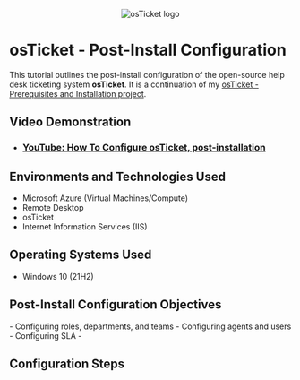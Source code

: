 <p align="center">
<img src="https://i.imgur.com/Clzj7Xs.png" alt="osTicket logo"/>
</p>

<h1>osTicket - Post-Install Configuration</h1>
<p>This tutorial outlines the post-install configuration of the open-source help desk ticketing system <strong>osTicket</strong>. 
It is a continuation of my <a href="https://github.com/steveabner/osticket-prereqs" target="_blank">osTicket - Prerequisites and Installation project</a>.</p>


<h2>Video Demonstration</h2>

- ### [YouTube: How To Configure osTicket, post-installation](https://www.youtube.com)

<h2>Environments and Technologies Used</h2>

- Microsoft Azure (Virtual Machines/Compute)
- Remote Desktop
- osTicket
- Internet Information Services (IIS)
  
<h2>Operating Systems Used </h2>

- Windows 10</b> (21H2)

<h2>Post-Install Configuration Objectives</h2>
- Configuring roles, departments, and teams
- Configuring agents and users
- Configuring SLA
- 

<h2>Configuration Steps</h2>

